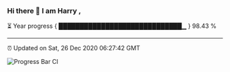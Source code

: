 ### Hi there 👋 I am Harry , 

⏳ Year progress { █████████████████████████████▁ } 98.43 %

---

⏰ Updated on Sat, 26 Dec 2020 06:27:42 GMT

![Progress Bar CI](https://github.com/duykhang68/duykhang68/workflows/Progress%20Bar%20CI/badge.svg)
